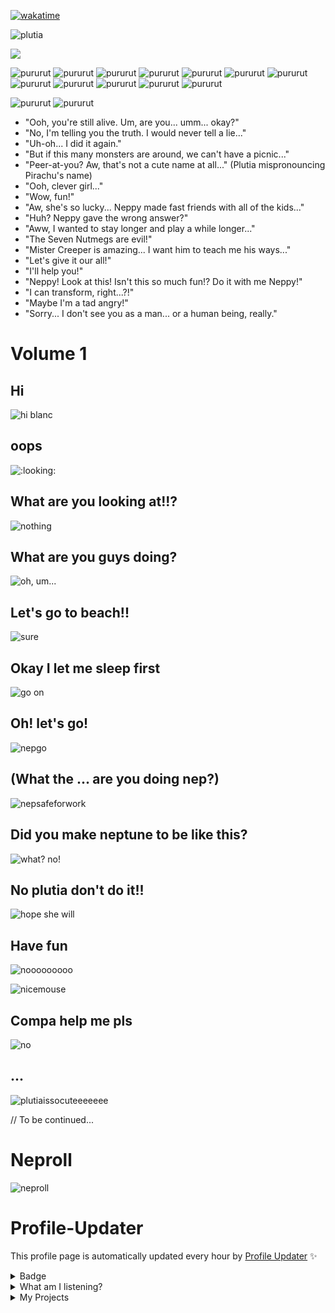 [![wakatime](https://wakatime.com/badge/user/5cb7cd14-ac7e-4fc0-9f81-6036760cb6a3.svg)](https://wakatime.com/@5cb7cd14-ac7e-4fc0-9f81-6036760cb6a3)<br>

![plutia](https://static.wikia.nocookie.net/neptunia/images/b/b3/09_Plutia_chibi.png/revision/latest/scale-to-width-down/345?cb=20140623153254)

<img src="https://c.tenor.com/OjttujpmWE0AAAAC/plutia-hyperdimension-neptunia.gif"  />

![pururut](https://c.tenor.com/MNaxIbg2jqIAAAAC/plutia-anime.gif)
![pururut](https://c.tenor.com/XRG56h03f6oAAAAC/plutia.gif)
![pururut](https://c.tenor.com/jwvxbVagFs4AAAAC/plutia.gif)
![pururut](https://c.tenor.com/eAovg_mOt-oAAAAC/plutia-hyperdimension-neptunia.gif)
![pururut](https://c.tenor.com/6Mf1Q4OMZ98AAAAC/plutia-iris-heart.gif)
![pururut](https://c.tenor.com/M6v3LMKve-4AAAAC/plutia-hyperdimension-neptunia.gif)
![pururut](https://c.tenor.com/tDXO6XGWZvEAAAAC/plutia-sand-castle.gif)
![pururut](https://c.tenor.com/voPqPQAnh7IAAAAd/plutia-hyperdimension-neptunia.gif)
![pururut](https://c.tenor.com/vWMA6DwPeAIAAAAC/plutia-hug.gif)
![pururut](https://c.tenor.com/Kbgmnc9TrmQAAAAC/anime-plutia.gif)
![pururut](https://c.tenor.com/yjMETQFDyBwAAAAM/hyperdimension-neptunia-iris-heart.gif)
![pururut](https://c.tenor.com/QqbFSBYbgrMAAAAd/plutia-hyperdimension-neptunia.gif)

![pururut](https://static.wikia.nocookie.net/neptunia/images/2/21/Plutia_Tapestry.jpg/revision/latest/scale-to-width-down/750?cb=20210423010556)
![pururut](https://static.wikia.nocookie.net/neptunia/images/e/e3/Who%27s_the_Daddy%21.png/revision/latest/scale-to-width-down/1000?cb=20161016182511)

- "Ooh, you're still alive. Um, are you... umm... okay?"
- "No, I'm telling you the truth. I would never tell a lie..."
- "Uh-oh... I did it again."
- "But if this many monsters are around, we can't have a picnic..."
- "Peer-at-you? Aw, that's not a cute name at all..." (Plutia mispronouncing Pirachu's name)
- "Ooh, clever girl..."
- "Wow, fun!"
- "Aw, she's so lucky... Neppy made fast friends with all of the kids..."
- "Huh? Neppy gave the wrong answer?"
- "Aww, I wanted to stay longer and play a while longer..."
- "The Seven Nutmegs are evil!"
- "Mister Creeper is amazing... I want him to teach me his ways..."
- "Let's give it our all!"
- "I'll help you!"
- "Neppy! Look at this! Isn't this so much fun!? Do it with me Neppy!"
- "I can transform, right...?!"
- "Maybe I'm a tad angry!"
- "Sorry... I don't see you as a man... or a human being, really."

# Volume 1

## Hi
![hi blanc](https://static.wikia.nocookie.net/neptunia/images/6/6b/RB1_Blanc.png/revision/latest/scale-to-width-down/470?cb=20141019230140)

## oops
![:looking:](https://static.wikia.nocookie.net/neptunia/images/7/78/VVVtune-Blanc_2.png/revision/latest/scale-to-width-down/1000?cb=20200313165144)

## What are you looking at!!?
![nothing](https://static.wikia.nocookie.net/neptunia/images/f/fa/Anime_Blanc_Embarrassed.png/revision/latest/scale-to-width-down/600?cb=20160727164545)

## What are you guys doing?
![oh, um...](https://static.wikia.nocookie.net/neptunia/images/5/57/Neptune_HDN.png/revision/latest/scale-to-width-down/624?cb=20141019221325)

## Let's go to beach!!
![sure](https://static.wikia.nocookie.net/neptunia/images/c/cc/RB1_CG_16.png/revision/latest/scale-to-width-down/1000?cb=20180418054833)

## Okay I let me sleep first
![go on](https://c.tenor.com/i_XYW_vXlPMAAAAC/nep-anime.gif)

## Oh! let's go!
![nepgo](https://c.tenor.com/K9pCFSvrXW8AAAAC/nep-anime.gif)

## (What the ... are you doing nep?)
![nepsafeforwork](https://c.tenor.com/4eOo1iVHtrQAAAAC/nep-anime.gif)

## Did you make neptune to be like this?
![what? no!](https://c.tenor.com/XRG56h03f6oAAAAC/plutia.gif)

## No plutia don't do it!!
![hope she will](https://static.wikia.nocookie.net/neptunia/images/c/cf/Plutia_-_Hyperdimension_Neptunia_The_Animation.png/revision/latest/scale-to-width-down/1000?cb=20170503190352)

## Have fun
![nooooooooo](https://c.tenor.com/6Mf1Q4OMZ98AAAAC/plutia-iris-heart.gif)

![nicemouse](https://c.tenor.com/eAovg_mOt-oAAAAC/plutia-hyperdimension-neptunia.gif)

## Compa help me pls
![no](https://static.wikia.nocookie.net/neptunia/images/9/9c/HD_Noire-Compa_Kiss_Front.png/revision/latest/scale-to-width-down/1000?cb=20190822040037)

## ...
![plutiaissocuteeeeeee](https://static.wikia.nocookie.net/neptunia/images/b/b2/Plutia_-_Hyperdimension_Neptunia_The_Animation_3.png/revision/latest/scale-to-width-down/1000?cb=20180329061602)

// To be continued...

# Neproll
![neproll](https://c.tenor.com/uBHGeNeYUnMAAAAC/neptune-cute.gif)

# Profile-Updater
This profile page is automatically updated every hour by [Profile Updater](https://github.com/tinvv/profile-updater) ✨

<details>
<summary>Badge</summary>
<img src="https://github-profile-trophy.vercel.app/?username=tinvv&theme=discord&column=8)" /> 
 
![stats](https://github-readme-stats.vercel.app/api?username=tinvv&show_icons=true&line_height=24)
 
</details>
<details>
<summary>What am I listening?</summary>
  
[![img](https://spotify-github-profile.vercel.app/api/view?uid=0ysdo113nkd8khvn2kn7al2s5&cover_image=true&theme=default)](https://spotify-github-profile.vercel.app/api/view.svg?uid=0ysdo113nkd8khvn2kn7al2s5&redirect=true)
  
</details>

<details>
<summary>
My Projects
</summary>
  
<!-- [PROFILE UPDATER]: START -->
## My Projects
- [555](https://github.com/tinvv/555) ( [3 stars](https://github.com/tinvv/555/stargazers) )
- [Anti-Chrome](https://github.com/tinvv/Anti-Chrome) ( [2 stars](https://github.com/tinvv/Anti-Chrome/stargazers) )
- [AnyDictionary](https://github.com/tinvv/AnyDictionary) ( [2 stars](https://github.com/tinvv/AnyDictionary/stargazers) )
- [Awesome-Quotes](https://github.com/tinvv/Awesome-Quotes) ( [1 stars](https://github.com/tinvv/Awesome-Quotes/stargazers) )
- [Chanom](https://github.com/tinvv/Chanom) ( [1 stars](https://github.com/tinvv/Chanom/stargazers) )
- [GameOutsideGame-Level-J](https://github.com/tinvv/GameOutsideGame-Level-J) ( [2 stars](https://github.com/tinvv/GameOutsideGame-Level-J/stargazers) )
- [HMS](https://github.com/tinvv/HMS)
- [JavaScript2JavaScript](https://github.com/tinvv/JavaScript2JavaScript) ( [1 stars](https://github.com/tinvv/JavaScript2JavaScript/stargazers) )
- [Manoonland](https://github.com/tinvv/Manoonland)
- [MukPakPak](https://github.com/tinvv/MukPakPak) ( [4 stars](https://github.com/tinvv/MukPakPak/stargazers) )
- [Noteable](https://github.com/tinvv/Noteable) ( [1 stars](https://github.com/tinvv/Noteable/stargazers) )
- [PlutiaRoll](https://github.com/tinvv/PlutiaRoll) ( [1 stars](https://github.com/tinvv/PlutiaRoll/stargazers) )
- [Record-of-the-Earth](https://github.com/tinvv/Record-of-the-Earth) ( [4 stars](https://github.com/tinvv/Record-of-the-Earth/stargazers) )
- [Sveltekit-TailwindCSS-template](https://github.com/tinvv/Sveltekit-TailwindCSS-template) ( [2 stars](https://github.com/tinvv/Sveltekit-TailwindCSS-template/stargazers) )
- [THREE.js-resume](https://github.com/tinvv/THREE.js-resume)
- [THREE.js-solar-system](https://github.com/tinvv/THREE.js-solar-system) ( [3 stars](https://github.com/tinvv/THREE.js-solar-system/stargazers) [1 issues](https://github.com/tinvv/THREE.js-solar-system/issues) )
- [What-Should-I-Listen](https://github.com/tinvv/What-Should-I-Listen) ( [5 stars](https://github.com/tinvv/What-Should-I-Listen/stargazers) )
- [bing-chiller-and-super-idol](https://github.com/tinvv/bing-chiller-and-super-idol) ( [1 stars](https://github.com/tinvv/bing-chiller-and-super-idol/stargazers) )
- [blog](https://github.com/tinvv/blog)
- [digital-garden](https://github.com/tinvv/digital-garden) ( [1 stars](https://github.com/tinvv/digital-garden/stargazers) )
- [profile-updater](https://github.com/tinvv/profile-updater) ( [5 stars](https://github.com/tinvv/profile-updater/stargazers) )
- [shouldYou](https://github.com/tinvv/shouldYou) ( [2 stars](https://github.com/tinvv/shouldYou/stargazers) )
- [tinvv](https://github.com/tinvv/tinvv) ( [3 stars](https://github.com/tinvv/tinvv/stargazers) )
- [toGamer](https://github.com/tinvv/toGamer) ( [1 stars](https://github.com/tinvv/toGamer/stargazers) )
- [web](https://github.com/tinvv/web) ( [1 stars](https://github.com/tinvv/web/stargazers) )
- [wrong-lang](https://github.com/tinvv/wrong-lang) ( [3 stars](https://github.com/tinvv/wrong-lang/stargazers) )
- [wrongdroid](https://github.com/tinvv/wrongdroid)

## My contribution
- [Chat-Client-and-Server-with-Java-Socket](https://github.com/tinvv/Chat-Client-and-Server-with-Java-Socket)
- [DaiMai](https://github.com/tinvv/DaiMai)
- [FunctinoScript](https://github.com/tinvv/FunctinoScript)
- [Hello-World](https://github.com/tinvv/Hello-World)
- [SadetLibraryAPI](https://github.com/tinvv/SadetLibraryAPI)
- [antibadwordbot](https://github.com/tinvv/antibadwordbot)
- [awesome-cheab-quotes](https://github.com/tinvv/awesome-cheab-quotes)
- [awesome-maas](https://github.com/tinvv/awesome-maas)
- [awesome-prayuth-works](https://github.com/tinvv/awesome-prayuth-works)
- [awesome-websites-as-answers](https://github.com/tinvv/awesome-websites-as-answers)
- [baht.js](https://github.com/tinvv/baht.js)
- [can-i-order-macbook-m1-max-in-thailand-now](https://github.com/tinvv/can-i-order-macbook-m1-max-in-thailand-now)
- [coffee-to-code](https://github.com/tinvv/coffee-to-code)
- [dotfiles](https://github.com/tinvv/dotfiles)
- [dumb-questions-th](https://github.com/tinvv/dumb-questions-th)
- [learn](https://github.com/tinvv/learn)
- [manoonchai.com](https://github.com/tinvv/manoonchai.com)
- [milerdark-vscode-theme](https://github.com/tinvv/milerdark-vscode-theme)
- [nohello-th](https://github.com/tinvv/nohello-th)
- [nunmun](https://github.com/tinvv/nunmun)
- [poppoll](https://github.com/tinvv/poppoll)
- [resound](https://github.com/tinvv/resound)
- [swot](https://github.com/tinvv/swot)
- [timelapse](https://github.com/tinvv/timelapse)
- [torpleng](https://github.com/tinvv/torpleng)
- [twitch_tools](https://github.com/tinvv/twitch_tools)
<!-- [PROFILE UPDATER]: END -->
